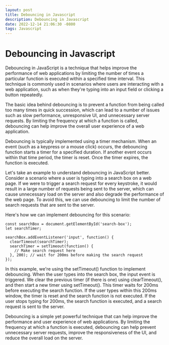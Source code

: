```yaml
---
layout: post
title: Debouncing in Javascript
description: Debouncing in Javascript
date: 2022-12-14 21:06:30 -0800
tags: Javascript
---
```


# Debouncing in Javascript

Debouncing in JavaScript is a technique that helps improve the performance of web applications by limiting the number of times a particular function is executed within a specified time interval. This technique is commonly used in scenarios where users are interacting with a web application, such as when they're typing into an input field or clicking a button repeatedly.

The basic idea behind debouncing is to prevent a function from being called too many times in quick succession, which can lead to a number of issues such as slow performance, unresponsive UI, and unnecessary server requests. By limiting the frequency at which a function is called, debouncing can help improve the overall user experience of a web application.

Debouncing is typically implemented using a timer mechanism. When an event (such as a keypress or a mouse click) occurs, the debouncing function starts a timer for a specified duration. If another event occurs within that time period, the timer is reset. Once the timer expires, the function is executed.

Let's take an example to understand debouncing in JavaScript better. Consider a scenario where a user is typing into a search box on a web page. If we were to trigger a search request for every keystroke, it would result in a large number of requests being sent to the server, which can cause unnecessary load on the server and also degrade the performance of the web page. To avoid this, we can use debouncing to limit the number of search requests that are sent to the server.

Here's how we can implement debouncing for this scenario:

```
const searchBox = document.getElementById('search-box');
let searchTimer;

searchBox.addEventListener('input', function() {
  clearTimeout(searchTimer);
  searchTimer = setTimeout(function() {
    // Make search request here
  }, 200); // wait for 200ms before making the search request
});

```

In this example, we're using the setTimeout() function to implement debouncing. When the user types into the search box, the input event is triggered. We clear the previous timer (if there is one) using clearTimeout(), and then start a new timer using setTimeout(). This timer waits for 200ms before executing the search function. If the user types within this 200ms window, the timer is reset and the search function is not executed. If the user stops typing for 200ms, the search function is executed, and a search request is sent to the server.

Debouncing is a simple yet powerful technique that can help improve the performance and user experience of web applications. By limiting the frequency at which a function is executed, debouncing can help prevent unnecessary server requests, improve the responsiveness of the UI, and reduce the overall load on the server.